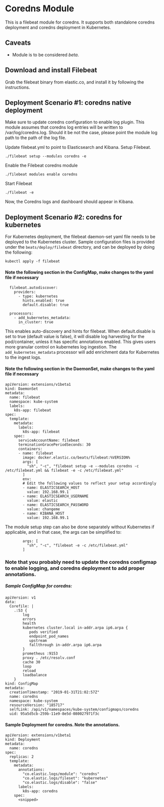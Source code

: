 # Coredns Module

This is a filebeat module for coredns. It supports both standalone coredns deployment and 
coredns deployment in Kubernetes.

## Caveats

* Module is to be considered _beta_.

## Download and install Filebeat

Grab the filebeat binary from elastic.co, and install it by following the instructions.

## Deployment Scenario #1: coredns native deployment

Make sure to update coredns configuration to enable log plugin. This module assumes that coredns log
entries will be written to /var/log/coredns.log. Should it be not the case, please point the module 
log path to the path of the log file. 

Update filebeat.yml to point to Elasticsearch and Kibana. 
Setup Filebeat.
```
./filebeat setup --modules coredns -e
```

Enable the Filebeat coredns module
```
./filebeat modules enable coredns
```

Start Filebeat
```
./filebeat -e
```

Now, the Coredns logs and dashboard should appear in Kibana.


## Deployment Scenario #2: coredns for kubernetes 

For Kubernetes deployment, the filebeat daemon-set yaml file needs to be deployed to the 
Kubernetes cluster. Sample configuration files is provided under the `beats/deploy/filebeat` 
directory, and can be deployed by doing the following:
```
kubectl apply -f filebeat
```

#### Note the following section in the ConfigMap, make changes to the yaml file if necessary
```
  filebeat.autodiscover:
    providers:
      - type: kubernetes
        hints.enabled: true
        default.disable: true

  processors:
    - add_kubernetes_metadata:
      in_cluster: true
```

This enables auto-discovery and hints for filebeat. When default.disable is set to true (default value is false), it will disable log harvesting for the pod/container, unless it has specific annotations enabled. This gives users more granular control on kubernetes log ingestion. The `add_kubernetes_metadata` processor will add enrichment data for Kubernetes to the ingest logs.

#### Note the following section in the DaemonSet, make changes to the yaml file if necessary
```
apiVersion: extensions/v1beta1
kind: DaemonSet
metadata:
  name: filebeat
  namespace: kube-system
  labels:
    k8s-app: filebeat
spec:
  template:
    metadata:
      labels:
        k8s-app: filebeat
    spec:
      serviceAccountName: filebeat
      terminationGracePeriodSeconds: 30
      containers:
      - name: filebeat
        image: docker.elastic.co/beats/filebeat:%VERSION%
        args: [
          "sh", "-c", "filebeat setup -e --modules coredns -c /etc/filebeat.yml && filebeat -e -c /etc/filebeat.yml"
        ]
        env:
        # Edit the following values to reflect your setup accordingly
        - name: ELASTICSEARCH_HOST
          value: 192.168.99.1
        - name: ELASTICSEARCH_USERNAME
          value: elastic
        - name: ELASTICSEARCH_PASSWORD
          value: changeme
        - name: KIBANA_HOST
          value: 192.168.99.1
```

The module setup step can also be done separately without Kubernetes if applicable, and in that case, the args can be simplified to:
```
        args: [
          "sh", "-c", "filebeat -e -c /etc/filebeat.yml"
        ]
```

### Note that you probably need to update the coredns configmap to enable logging, and coredns deployment to add proper annotations. 

##### Sample ConfigMap for coredns:

```
apiVersion: v1
data:
  Corefile: |
    .:53 {
        log
        errors
        health
        kubernetes cluster.local in-addr.arpa ip6.arpa {
           pods verified
           endpoint_pod_names
           upstream
           fallthrough in-addr.arpa ip6.arpa
        }
        prometheus :9153
        proxy . /etc/resolv.conf
        cache 30
        loop
        reload
        loadbalance
    }
kind: ConfigMap
metadata:
  creationTimestamp: "2019-01-31T21:02:57Z"
  name: coredns
  namespace: kube-system
  resourceVersion: "185717"
  selfLink: /api/v1/namespaces/kube-system/configmaps/coredns
  uid: 95a5d5cb-259b-11e9-8e5d-080027971f3c
```

#### Sample Deployment for coredns. Note the annotations.

```
apiVersion: extensions/v1beta1
kind: Deployment
metadata:
  name: coredns
spec:
  replicas: 2
  template:
    metadata:
      annotations:
        "co.elastic.logs/module": "coredns"
        "co.elastic.logs/fileset": "kubernetes"
        "co.elastic.logs/disable": "false"
      labels:
        k8s-app: coredns
    spec:
      <snipped>
```


